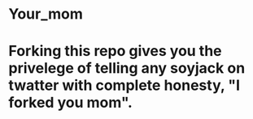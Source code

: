 # Your_mom
# Forking this repo gives you the privelege of telling any soyjack on twatter with complete honesty, "I forked you mom".
